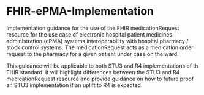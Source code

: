 # FHIR-ePMA-Implementation
Implementation guidance for the use of the FHIR medicationRequest resource for the use case of electronic hospital patient medicines administration (ePMA) systems interoperability with hospital pharmacy / stock control systems. The medicationRequest acts as a medication order request to the pharmacy for a given patient under case on the ward.

This guidance will be applicable to both STU3 and R4 implementations of th FHIR standard. It will highlight differences between the STU3 and R4 medicationRequest resource and provide guidance on how to future proof an STU3 implementation if an uplift to R4 is expected.